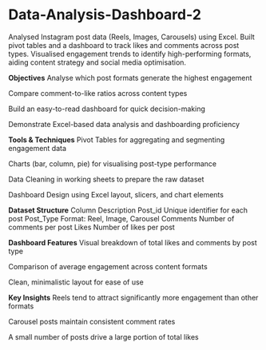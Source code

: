 # Data-Analysis-Dashboard-2
Analysed Instagram post data (Reels, Images, Carousels) using Excel. Built pivot tables and a dashboard to track likes and comments across post types. Visualised engagement trends to identify high-performing formats, aiding content strategy and social media optimisation.

**Objectives**
Analyse which post formats generate the highest engagement

Compare comment-to-like ratios across content types

Build an easy-to-read dashboard for quick decision-making

Demonstrate Excel-based data analysis and dashboarding proficiency

**Tools & Techniques**
Pivot Tables for aggregating and segmenting engagement data

Charts (bar, column, pie) for visualising post-type performance

Data Cleaning in working sheets to prepare the raw dataset

Dashboard Design using Excel layout, slicers, and chart elements

**Dataset Structure**
Column	Description
Post_id	Unique identifier for each post
Post_Type	Format: Reel, Image, Carousel
Comments	Number of comments per post
Likes	Number of likes per post

**Dashboard Features**
Visual breakdown of total likes and comments by post type

Comparison of average engagement across content formats

Clean, minimalistic layout for ease of use

**Key Insights**
Reels tend to attract significantly more engagement than other formats

Carousel posts maintain consistent comment rates

A small number of posts drive a large portion of total likes
